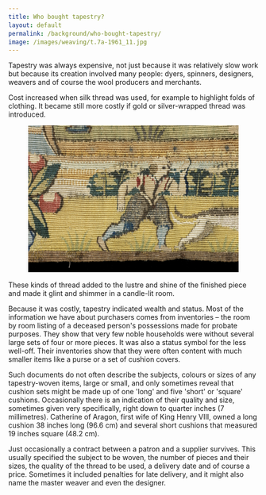 ```yaml
---
title: Who bought tapestry?
layout: default
permalink: /background/who-bought-tapestry/
image: /images/weaving/t.7a-1961_11.jpg
---
```


Tapestry was always expensive, not just because it was relatively slow work but because its creation involved many people: dyers, spinners, designers, weavers and of course the wool producers and merchants.

Cost increased when silk thread was used, for example to highlight folds of clothing. It became still more costly if gold or silver-wrapped thread was introduced.

<div class="text-center">
<figure class="figure">
<img alt="Tapestry detail" src="/images/weaving/t.7a-1961_11.jpg" />
</figure>
</div>

These kinds of thread added to the lustre and shine of the finished piece and made it glint and shimmer in a candle-lit room.

Because it was costly, tapestry indicated wealth and status. Most of the information we have about purchasers comes from inventories – the room by room listing of a deceased person's possessions made for probate purposes. They show that very few noble households were without several large sets of four or more pieces. It was also a status symbol for the less well-off. Their inventories show that they were often content with much smaller items like a purse or a set of cushion covers.

Such documents do not often describe the subjects, colours or sizes of any tapestry-woven items, large or small, and only sometimes reveal that cushion sets might be made up of one 'long' and five 'short' or 'square' cushions. Occasionally there is an indication of their quality and size, sometimes given very specifically, right down to quarter inches (7 millimetres). Catherine of Aragon, first wife of King Henry VIII, owned a long cushion 38 inches long (96.6 cm) and several short cushions that measured 19 inches square (48.2 cm).

Just occasionally a contract between a patron and a supplier survives. This usually specified the subject to be woven, the number of pieces and their sizes, the quality of the thread to be used, a delivery date and of course a price. Sometimes it included penalties for late delivery, and it might also name the master weaver and even the designer.
